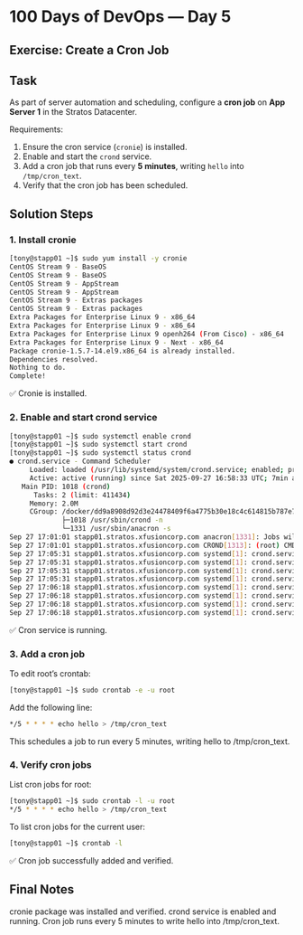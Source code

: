 # 100 Days of DevOps — Day 5
## Exercise: Create a Cron Job

## Task
As part of server automation and scheduling, configure a **cron job** on **App Server 1** in the Stratos Datacenter.  

Requirements:  
1. Ensure the cron service (`cronie`) is installed.  
2. Enable and start the `crond` service.  
3. Add a cron job that runs every **5 minutes**, writing `hello` into `/tmp/cron_text`.  
4. Verify that the cron job has been scheduled.  

## Solution Steps

### 1. Install cronie
```bash
[tony@stapp01 ~]$ sudo yum install -y cronie
CentOS Stream 9 - BaseOS                                                   32 kB/s | 7.0 kB     00:00    
CentOS Stream 9 - BaseOS                                                  9.7 MB/s | 8.8 MB     00:00    
CentOS Stream 9 - AppStream                                                34 kB/s | 7.1 kB     00:00    
CentOS Stream 9 - AppStream                                                42 MB/s |  25 MB     00:00    
CentOS Stream 9 - Extras packages                                          39 kB/s | 8.0 kB     00:00    
CentOS Stream 9 - Extras packages                                          46 kB/s |  20 kB     00:00    
Extra Packages for Enterprise Linux 9 - x86_64                            114 kB/s |  34 kB     00:00    
Extra Packages for Enterprise Linux 9 - x86_64                            9.1 MB/s |  20 MB     00:02    
Extra Packages for Enterprise Linux 9 openh264 (From Cisco) - x86_64      3.5 kB/s | 993  B     00:00    
Extra Packages for Enterprise Linux 9 - Next - x86_64                      96 kB/s |  24 kB     00:00    
Package cronie-1.5.7-14.el9.x86_64 is already installed.
Dependencies resolved.
Nothing to do.
Complete!
```
✅ Cronie is installed.
### 2. Enable and start crond service
```bash
[tony@stapp01 ~]$ sudo systemctl enable crond
[tony@stapp01 ~]$ sudo systemctl start crond
[tony@stapp01 ~]$ sudo systemctl status crond
● crond.service - Command Scheduler
     Loaded: loaded (/usr/lib/systemd/system/crond.service; enabled; preset: enabled)
     Active: active (running) since Sat 2025-09-27 16:58:33 UTC; 7min ago
   Main PID: 1018 (crond)
      Tasks: 2 (limit: 411434)
     Memory: 2.0M
     CGroup: /docker/dd9a8908d92d3e24478409f6a4775b30e18c4c614815b787e757333a8e20bef4/system.slice/crond.service
             ├─1018 /usr/sbin/crond -n
             └─1331 /usr/sbin/anacron -s
Sep 27 17:01:01 stapp01.stratos.xfusioncorp.com anacron[1331]: Jobs will be executed sequentially
Sep 27 17:01:01 stapp01.stratos.xfusioncorp.com CROND[1313]: (root) CMDEND (run-parts /etc/cron.hourly)
Sep 27 17:05:31 stapp01.stratos.xfusioncorp.com systemd[1]: crond.service: Changed dead -> running
Sep 27 17:05:31 stapp01.stratos.xfusioncorp.com systemd[1]: crond.service: Failed to reset devices.allow/devices.deny: Operation not permitted
Sep 27 17:05:31 stapp01.stratos.xfusioncorp.com systemd[1]: crond.service: Failed to set 'trusted.invocation_id' xattr on control group /docker/dd9a8908d92d3e24478409f6a4775b30e18c4c614815b787e757333a8e20bef4/system.slice/crond.service, ignoring: Operation not permitted
Sep 27 17:05:31 stapp01.stratos.xfusioncorp.com systemd[1]: crond.service: Failed to remove 'trusted.delegate' xattr flag on control group /docker/dd9a8908d92d3e24478409f6a4775b30e18c4c614815b787e757333a8e20bef4/system.slice/crond.service, ignoring: Operation not permitted
Sep 27 17:06:18 stapp01.stratos.xfusioncorp.com systemd[1]: crond.service: Trying to enqueue job crond.service/start/replace
Sep 27 17:06:18 stapp01.stratos.xfusioncorp.com systemd[1]: crond.service: Installed new job crond.service/start as 238
Sep 27 17:06:18 stapp01.stratos.xfusioncorp.com systemd[1]: crond.service: Enqueued job crond.service/start as 238
Sep 27 17:06:18 stapp01.stratos.xfusioncorp.com systemd[1]: crond.service: Job 238 crond.service/start finished, result=done
```
✅ Cron service is running.

### 3. Add a cron job
To edit root’s crontab:
```bash
[tony@stapp01 ~]$ sudo crontab -e -u root
```
Add the following line:
```bash
*/5 * * * * echo hello > /tmp/cron_text
```
This schedules a job to run every 5 minutes, writing hello to /tmp/cron_text.

### 4. Verify cron jobs
List cron jobs for root:
```bash
[tony@stapp01 ~]$ sudo crontab -l -u root
*/5 * * * * echo hello > /tmp/cron_text
```
To list cron jobs for the current user:
```bash
[tony@stapp01 ~]$ crontab -l
```
✅ Cron job successfully added and verified.

## Final Notes
cronie package was installed and verified.
crond service is enabled and running.
Cron job runs every 5 minutes to write hello into /tmp/cron_text.